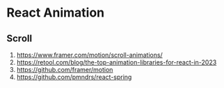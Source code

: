 # React Animation

## Scroll

1. https://www.framer.com/motion/scroll-animations/
2. https://retool.com/blog/the-top-animation-libraries-for-react-in-2023
3. https://github.com/framer/motion
4. https://github.com/pmndrs/react-spring
 
